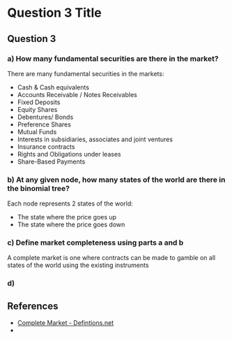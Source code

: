 # Question 3 Title

## Question 3

### a) How many fundamental securities are there in the market?

There are many fundamental securities in the markets:

* Cash & Cash equivalents
* Accounts Receivable / Notes Receivables
* Fixed Deposits
* Equity Shares
* Debentures/ Bonds
* Preference Shares
* Mutual Funds
* Interests in subsidiaries, associates and joint ventures
* Insurance contracts
* Rights and Obligations under leases
* Share-Based Payments

### b) At any given node, how many states of the world are there in the binomial tree?

Each node represents 2 states of the world:

* The state where the price goes up
* The state where the price goes down

### c) Define market completeness using parts a and b

A complete market is one where contracts can be made to gamble on all states of the world using the existing instruments

### d) 

## References

* [Complete Market - Defintions.net](https://www.definitions.net/definition/complete+market)
* 

